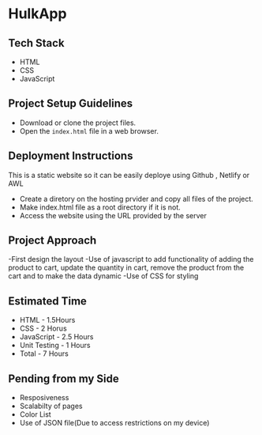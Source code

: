 # HulkApp

## Tech Stack
- HTML
- CSS
- JavaScript

## Project Setup Guidelines
- Download or clone the project files.
- Open the `index.html` file in a web browser.

## Deployment Instructions
This is a static website so it can be easily deploye using Github , Netlify or AWL
- Create a diretory on the hosting prvider and copy all files of the project.
- Make index.html file as a root directory if it is not.
- Access the website using the URL provided by the server

## Project Approach
-First design the layout
-Use of javascript to add functionality of adding the product to cart, update the quantity in cart, remove the product from the cart and to make the data dynamic
-Use of CSS for styling

## Estimated Time
- HTML - 1.5Hours
- CSS - 2 Horus
- JavaScript - 2.5 Hours
- Unit Testing - 1 Hours
- Total - 7 Hours

## Pending from my Side
- Resposiveness
- Scalabilty of pages
- Color List
- Use of JSON file(Due to access restrictions on my device)

